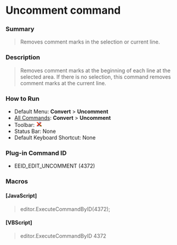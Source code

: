 # Uncomment command

### Summary

> Removes comment marks in the selection or current line.

### Description

> Removes comment marks at the beginning of each line at the selected area. If there is no selection, this command removes comment marks at the current line.

### How to Run

- Default Menu: **Convert** \> **Uncomment**
- [All Commands](../tools/all_commands): **Convert** \> **Uncomment**
- Toolbar: ![](../../images/edituncomment.gif)
- Status Bar: None
- Default Keyboard Shortcut: None

### Plug-in Command ID

- EEID\_EDIT\_UNCOMMENT (4372)

### Macros

#### \[JavaScript\]

> editor.ExecuteCommandByID(4372);

#### \[VBScript\]

> editor.ExecuteCommandByID 4372
